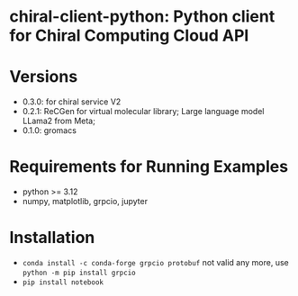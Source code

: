 # chiral-client-python: Python client for Chiral Computing Cloud API

# Versions
- 0.3.0: for chiral service V2
- 0.2.1: ReCGen for virtual molecular library; Large language model LLama2 from Meta; 
- 0.1.0: gromacs

# Requirements for Running Examples
- python >= 3.12
- numpy, matplotlib, grpcio, jupyter

# Installation
- `conda install -c conda-forge grpcio protobuf` not valid any more, use `python -m pip install grpcio`
- `pip install notebook`
